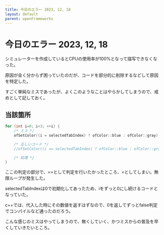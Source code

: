 ```yaml
---
title: 今日のエラー 2023, 12, 18
layout: default
parent: openFrameworks
---
```


# 今日のエラー 2023, 12, 18

シミュレーターを作成しているとCPUの使用率が100%となって描写できなくなった。

原因が全く分からず困っていたのだが、コードを部分的に削除するなどして原因を特定した。

すごく単純なミスであったが、よくこのようなことはやらかしてしまうので、戒めとして記しておく。

## 当該箇所

```cpp
for (int i=0; i<3; ++i) {
    /* ミス */
    ofSetColor((i = selectedTabIndex) ? ofColor::blue : ofColor::gray);

    /* 正しいコード */
    //ofSetColor((i == selectedTabIndex) ? ofColor::blue : ofColor::gray);

    /* 処理 */
}
```

ここの判定の部分で、==として判定を行いたかったところ、=としてしまい。無限ループが発生した。

selectedTabIndexは0で初期化してあったため、iをずっと0にし続けるコードとなっていた。

c++では、代入した時にその数値を返すはずなので、0を返してずっとfalse判定でコンパイルなど通ったのだろう。

こんな感じのミスはやってしまうので、無くしていく、かつミスからの普及を早くしていきたいところ。